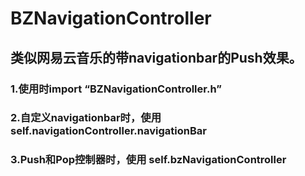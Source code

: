 # BZNavigationController

## 类似网易云音乐的带navigationbar的Push效果。

### 1.使用时import “BZNavigationController.h”

### 2.自定义navigationbar时，使用 self.navigationController.navigationBar

### 3.Push和Pop控制器时，使用 self.bzNavigationController
